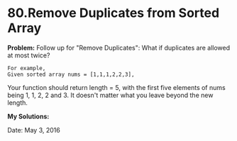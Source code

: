 # 80.Remove Duplicates from Sorted Array

**Problem:**
Follow up for "Remove Duplicates":
What if duplicates are allowed at most twice?

    For example,
    Given sorted array nums = [1,1,1,2,2,3],

Your function should return length = 5, with the first five elements of nums being 1, 1, 2, 2 and 3. It doesn't matter what you leave beyond the new length.

**My Solutions:**

Date: May 3, 2016

